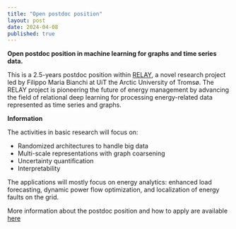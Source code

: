 ```yaml
---
title: "Open postdoc position"
layout: post
date: 2024-04-08
published: true
---
```


**Open postdoc position in machine learning for graphs and time series data.**

This is a 2.5-years postdoc position within [RELAY](https://en.uit.no/project/relay), a novel research project led by Filippo Maria Bianchi at UiT the Arctic University of Tromsø. 
The RELAY project is pioneering the future of energy management by advancing the field of relational deep learning for processing energy-related data represented as time series and graphs.

**Information**

The activities in basic research will focus on:
- Randomized architectures to handle big data
- Multi-scale representations with graph coarsening
- Uncertainty quantification
- Interpretability

The applications will mostly focus on energy analytics: enhanced load forecasting, dynamic power flow optimization, and localization of energy faults on the grid.

More information about the postdoc position and how to apply are available [here](https://www.jobbnorge.no/en/available-jobs/job/260143/postdoctoral-research-fellow-in-machine-learning-for-graphs-and-time-series-data)